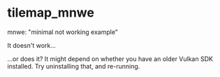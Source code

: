 # tilemap_mnwe

mnwe: "minimal not working example"

It doesn't work...

...or does it? It might depend on whether you have an older Vulkan SDK installed. Try uninstalling that, and re-running.
